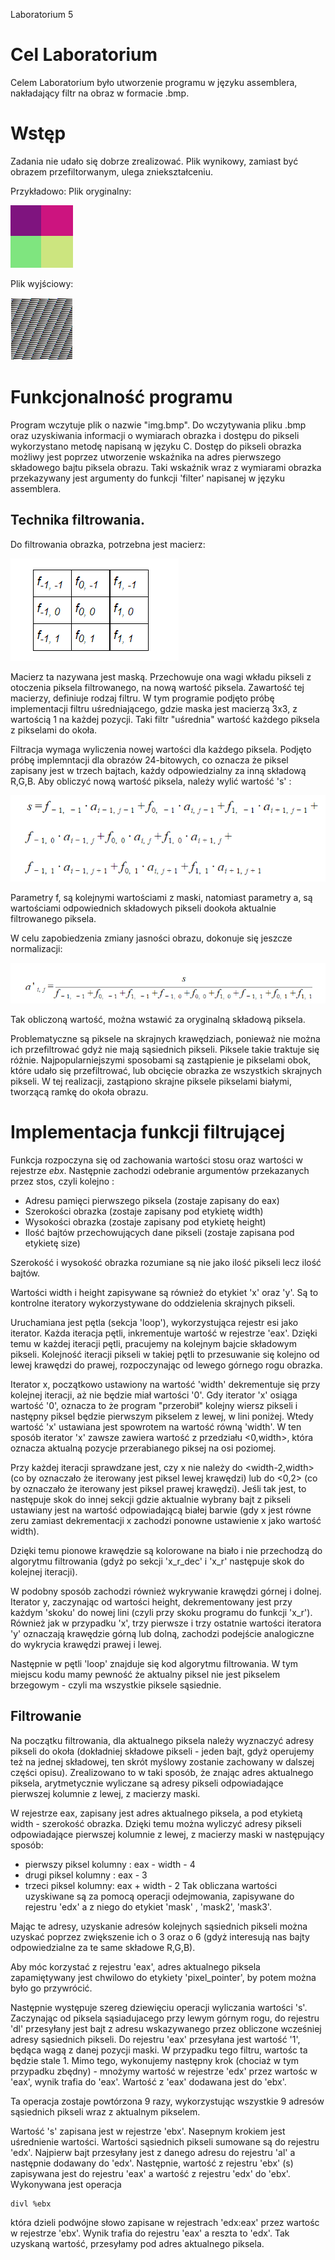 Laboratorium 5
# Cel Laboratorium
Celem Laboratorium było utworzenie programu w języku assemblera, nakładający filtr na obraz w formacie .bmp. 

# Wstęp
Zadania nie udało się dobrze zrealizować. Plik wynikowy, zamiast być obrazem przefiltorwanym, ulega zniekształceniu.

Przykładowo:
Plik oryginalny:

<img src=img.bmp>

Plik wyjściowy:

<img src=img2.bmp>

# Funkcjonalność programu
Program wczytuje plik o nazwie "img.bmp". Do wczytywania pliku .bmp oraz uzyskiwania informacji o wymiarach obrazka i dostępu do pikseli wykorzystano metodę napisaną w języku C. 
Dostęp do pikseli obrazka możliwy jest poprzez utworzenie wskaźnika na adres pierwszego składowego bajtu piksela obrazu. Taki wskaźnik wraz z wymiarami obrazka przekazywany jest argumenty do funkcji 'filter' napisanej w języku assemblera. 

## Technika filtrowania.
Do filtrowania obrazka, potrzebna jest macierz: 


<img src=macierz.PNG>

Macierz ta nazywana jest maską. Przechowuje ona wagi wkładu pikseli z otoczenia piksela filtrowanego, na nową wartość piksela. Zawartość tej macierzy, definiuje rodzaj filtru. 
W tym programie podjęto próbę implementacji filtru uśredniającego, gdzie maska jest macierzą 3x3, z wartością 1 na każdej pozycji. Taki filtr "uśrednia" wartość każdego piksela z pikselami do okoła.

Filtracja wymaga wyliczenia nowej wartości dla każdego piksela. Podjęto próbę implemntacji dla obrazów 24-bitowych, co oznacza że piksel zapisany jest w trzech bajtach, każdy odpowiedzialny za inną składową R,G,B. Aby obliczyć nową wartość piksela, należy wylić wartość 's' :

<img src=swzór.PNG>

Parametry f, są kolejnymi wartościami z maski, natomiast parametry a, są wartościami odpowiednich składowych pikseli dookoła aktualnie filtrowanego piksela. 

W celu zapobiedzenia zmiany jasności obrazu, dokonuje się jeszcze normalizacji:

<img src=awzór.PNG>

Tak obliczoną wartość, można wstawić za oryginalną składową piksela.

Problematyczne są piksele na skrajnych krawędziach, ponieważ nie można ich przefiltrować gdyż nie mają sąsiednich pikseli.
Piksele takie traktuje się różnie. Najpopularniejszymi sposobami są zastąpienie je pikselami obok, które udało się przefiltrować, lub obcięcie obrazka ze wszystkich skrajnych pikseli.
W tej realizacji, zastąpiono skrajne piksele pikselami białymi, tworzącą ramkę do okoła obrazu.

# Implementacja funkcji filtrującej

Funkcja rozpoczyna się od zachowania wartości stosu oraz wartości w rejestrze *ebx*. 
Następnie zachodzi odebranie argumentów przekazanych przez stos, czyli kolejno :

- Adresu pamięci pierwszego piksela (zostaje zapisany do eax)
- Szerokości obrazka (zostaje zapisany pod etykietę width)
- Wysokości obrazka (zostaje zapisany pod etykietę height)
- Ilość bajtów przechowujących dane pikseli (zostaje zapisana pod etykietę size)

Szerokość i wysokość obrazka rozumiane są nie jako ilość pikseli lecz ilość bajtów.

Wartości width i height zapisywane są również do etykiet 'x' oraz 'y'. Są to kontrolne iteratory wykorzystywane do oddzielenia skrajnych pikseli.

Uruchamiana jest pętla (sekcja 'loop'), wykorzystująca rejestr esi jako iterator.
Każda iteracja pętli, inkrementuje wartość w rejestrze 'eax'. Dzięki temu w każdej iteracji pętli, pracujemy na kolejnym bajcie składowym pikseli.
Kolejność iteracji pikseli w takiej pętli to przesuwanie się kolejno od lewej krawędzi do prawej, rozpoczynając od lewego górnego rogu obrazka.

Iterator x, początkowo ustawiony na wartość 'width' dekrementuje się przy kolejnej iteracji, aż nie będzie miał wartości '0'. Gdy iterator 'x' osiąga wartość '0', oznacza to że program "przerobił" kolejny wiersz pikseli i następny piksel będzie pierwszym pikselem z lewej, w lini poniżej. Wtedy wartość 'x' ustawiana jest spowrotem na wartość równą 'width'. W ten sposób iterator 'x' zawsze zawiera wartość z przedziału <0,width>, która oznacza aktualną pozycje przerabianego piksej na osi poziomej. 

Przy każdej iteracji sprawdzane jest, czy x nie należy do <width-2,width>  (co by oznaczało że iterowany jest piksel lewej krawędzi) lub do <0,2> (co by oznaczało że iterowany jest piksel prawej krawędzi). Jeśli tak jest, to następuje skok do innej sekcji gdzie aktualnie wybrany bajt z pikseli ustawiany jest na wartość odpowiadającą białej barwie (gdy x jest równe zeru zamiast dekrementacji x zachodzi ponowne ustawienie x jako wartość width).

Dzięki temu pionowe krawędzie są kolorowane na biało i nie przechodzą do algorytmu filtrowania (gdyż po sekcji 'x_r_dec' i 'x_r' następuje skok do kolejnej iteracji).

W podobny sposób zachodzi również wykrywanie krawędzi górnej i dolnej. Iterator y, zaczynając od wartości height, dekrementowany jest przy każdym 'skoku' do nowej lini (czyli przy skoku programu do funkcji 'x_r'). Również jak w przypadku 'x', trzy pierwsze i trzy ostatnie wartości iteratora 'y' oznaczają krawędzie górną lub dolną, zachodzi podejście analogiczne do wykrycia krawędzi prawej i lewej. 

Następnie w pętli 'loop' znajduje się kod algorytmu filtrowania. W tym miejscu kodu mamy pewność że aktualny piksel nie jest pikselem brzegowym - czyli ma wszystkie piksele sąsiednie. 

## Filtrowanie
Na początku filtrowania, dla aktualnego piksela należy wyznaczyć adresy pikseli do okoła (dokładniej składowe pikseli - jeden bajt, gdyż operujemy też na jednej składowej, ten skrót myślowy zostanie zachowany w dalszej części opisu). 
Zrealizowano to w taki sposób, że znając adres aktualnego piksela, arytmetycznie wyliczane są adresy pikseli odpowiadające pierwszej kolumnie z lewej, z macierzy maski.

W rejestrze eax, zapisany jest adres aktualnego piksela, a pod etykietą width - szerokość obrazka. 
Dzięki temu można wyliczyć adresy pikseli odpowiadające pierwszej kolumnie z lewej, z macierzy maski w następujący sposób:

- pierwszy piksel kolumny : eax - width - 4
- drugi piksel kolumny : eax - 3
- trzeci piksel kolumny: eax + width - 2
Tak obliczana wartości uzyskiwane są za pomocą operacji odejmowania, zapisywane do rejestru 'edx' a z niego do etykiet 'mask' , 'mask2', 'mask3'. 

Mając te adresy, uzyskanie adresów kolejnych sąsiednich pikseli można uzyskać poprzez zwiększenie ich o 3 oraz o 6 (gdyż interesują nas bajty odpowiedzialne za te same składowe R,G,B). 

Aby móc korzystać z rejestru 'eax', adres aktualnego piksela zapamiętywany jest chwilowo do etykiety 'pixel_pointer', by potem można było go przywrócić.

Następnie występuje szereg dziewięciu operacji wyliczania wartości 's'. 
Zaczynając od piksela sąsiadujacego przy lewym górnym rogu, do rejestru 'dl' przesyłany jest bajt z adresu wskazywanego przez obliczone wcześniej adresy sąsiednich pikseli.
Do rejestru 'eax' przesyłana jest wartość '1', będąca wagą z danej pozycji maski. W przypadku tego filtru, wartośc ta będzie stale 1. Mimo tego, wykonujemy następny krok (chociaż w tym przypadku zbędny) - mnożymy wartość w rejestrze 'edx' przez wartośc w 'eax', wynik trafia do 'eax'. 
Wartość z 'eax' dodawana jest do 'ebx'.

Ta operacja zostaje powtórzona 9 razy, wykorzystując wszystkie 9 adresów sąsiednich pikseli wraz z aktualnym pikselem.

Wartość 's' zapisana jest w rejestrze 'ebx'.
Nasepnym krokiem jest uśrednienie wartości. 
Wartości sąsiednich pikseli sumowane są do rejestru 'edx'. Najpierw bajt przesyłany jest z danego adresu do rejestru 'al' a następnie dodawany do 'edx'.
Następnie, wartość z rejestru 'ebx' (s) zapisywana jest do rejestru 'eax' a wartość z rejestru 'edx' do 'ebx'.
Wykonywana jest operacja 

```
divl %ebx
```
która dzieli podwójne słowo zapisane w rejestrach 'edx:eax' przez wartośc w rejestrze 'ebx'. Wynik trafia do rejestru 'eax' a reszta to 'edx'. Tak uzyskaną wartość, przesyłamy pod adres aktualnego piksela. 

